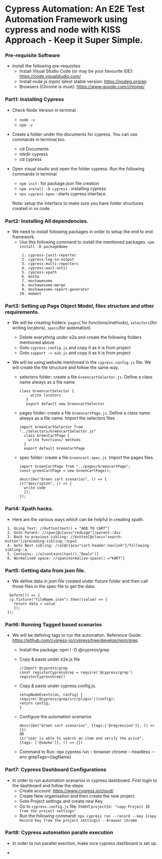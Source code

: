 
# Cypress Automation: An E2E Test Automation Framework using cypress and node with KISS Approach - Keep it Super Simple.

### Pre-requisite Software
  - Install the following pre-requisites
    * Install Visual Studio Code (or may be your favourite IDE): https://code.visualstudio.com/
    * Install node.js (npm) latest stable version: https://nodejs.org/en
    * Browsers (Chrome is must): https://www.google.com/chrome/

  ### Part1: Installing Cypress
  - Check Node Version in terminal
    * ``node -v``
    * ``npm -v``
  - Create a folder under the documents for cypress. You can use commands in terminal too.
    * cd Documents
    * mkdir cypress
    * cd cypress
  - Open visual studio and open the folder cypress. Run the following commands in terminal
    * ``npm init`` : for package.json file creation 
    * ``npm install -D cypress`` : installing cypress
    * ``npx cypress open`` : starts cypress interface.

    Note: setup the interface to make sure you have folder structures created in vs code.

  ### Part2: Installing All dependencies.
  - We need to install following packages in order to setup the end to end framework.
    * Use this following command to install the mentioned packages. ``npm install -D packageName``
      ```
       1. cypress-junit-reporter
       2. cypress-log-to-output
       3. cypress-multi-reporters
       4. cypress-wait-until
       5. cypress-xpath
       6. mocha
       7. mochawesome
       8. mochawesome-merge
       9. mochawesome-report-generator
      10. moment
      ```

  ### Part3: Setting up Page Object Model, files structure and other requirements.
  - We will be creating folders: ``pages``( for functions/methods), ``selectors``(for writing locators), ``specs``(for automation)
    * Delete everything under e2e and create the following folders mentioned above
    * Goto ``cypress.config.js`` and copy it as it is from project
    * Goto ``support -> e2e.js`` and copy it as it is from project

  - We will be using website mentioned in the ``cypress.config.js`` file. We will create the file structure and follow the same way.

    * selectors folder: create a file ``GreencartSelector.js``. Define a class name always as a file name

      ```
      class GreencartSelector {
           write locators
         }
         export default new GreencartSelector
       ```  
        
    * pages folder: create a file ``GreencartPage.js``. Define a class name always as a file name. Import the selectors files
      
      ```
      import GreenCarSSelector from "../selectors/GreencartSelector.js"
        class GreenCartPage {
          write functions/ methods
        }
        export default GreenCartPage
      ```

    * spec folder: create a file ``Greencart.spec.js``. Import the pages files.

      ```
      import GreenCartPage from "../pages/GreencartPage";
      const greenCartPage = new GreenCartPage();

      describe("Green cart scenarios", () => {
      it("descripton", () => {
        write code
        });
      });
      ```

  ### Part4: Xpath hacks.
  - Here are the various ways which can be helpful in creating xpath.

  ```
   1. Using Text: //button[text() = "ADD TO CART"]
   2. Goto Parent: //span[@class="redLogo"]/parent::div
   3. Back to previous sibling: //button[@class="search-button"]/preceding-sibling::input
   4. Goto Next sibling: //a[@class="cart-header-navlink"]/following-sibling::a
   5. Contains: //a[contains(text(),"Deals")]
   6. Normalised space: //span[normalize-space() ="KART"] 
   ```

  ### Part5: Getting data from json file.
   - We define data in json file created under fixture folder and then call those files in the spec file to get the   data.

   ```
     before(() => {
     cy.fixture("fileName.json").then((value) => {
       return data = value
       });
    });
   ```

  ### Part6: Running Tagged based scenarios
  - We will be defining tags to run the automation. Reference Guide: https://github.com/cypress-io/cypress/tree/develop/npm/grep
    * Install the package: npm i -D @cypress/grep
    * Copy & paste under e2e.js file
      
      ```
      //Import @cypress/grep
      const registerCypressGrep = require('@cypress/grep')
      registerCypressGrep()
      ```
      
    * Copy & paste under cypress.config.js.

      ```
      setupNodeEvents(on, config) {
      require('@cypress/grep/src/plugin')(config);
      return config;
      }
      ```
      
    * Configure the automation scenarios

      ```
      describe("Green cart scenarios", {tags:['@regression']}, () => {}) 
      OR
      it("user is able to search an item and verify the price", {tags: ['@smoke']}, () => {})
      ```

    * Command to Run: npx cypress run --browser chrome --headless --env grepTags={tagName}

  ### Part7: Cypress Dashboard Configurations
  - In order to run automation scenarios in cypress dashboard. First login to the dashboard and follow the steps
    * Create account: https://www.cypress.io/cloud/
    * Create New organisation and then create the new project.
    * Goto Project settings and create new Key.
    * Go to ``cypress.config.js`` file. Insert ``projectId: "copy Project ID from the project settings"``
    * Run the following command: ``npx cypress run --record --key {copy Record Key from the project settings} --browser chrome``

  ### Part8: Cypress automation paralle execution 
  - In order to run parallel exection, make sure cypress dashboard is set up.
   * 



    

     



